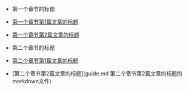 
* 第一个章节的标题
 
 * [第一个章节第1篇文章的标题](第一个章节第1篇文章的标题的markdown文件)
 * [第一个章节第2篇文章的标题](第一个章节第2篇文章的标题的markdown文件)
 
* 第二个章节的标题
 
 * [第二个章节第1篇文章的标题](第二个章节第1篇文章的标题的markdown文件)
 * [第二个章节第2篇文章的标题](guide.md 第二个章节第2篇文章的标题的markdown文件)